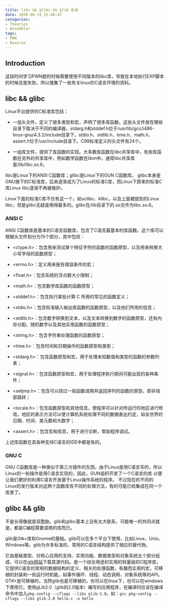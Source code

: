 ```yaml
---
title: libc && glibc && glib 杂谈
date: 2020-06-19 15:46:47
categories:
- Theories
- Assembler
tags:
- PWN
- Reverse
---
```

## Introduction

这段时间学习PWN题的时候需要使用不同版本的libc库，导致在本地执行EXP脚本的时候总是失败，所以搜集了一些有关linux的C语言环境的资料。

<!-- more -->

## libc && glibc

Linux平台提供的C标准库包括：

* 一组头文件，定义了很多类型和宏，声明了很多库函数。这些头文件放在哪些目录下取决于不同的编译器，stdarg.h和stddef.h位于/usr/lib/gcc/i486-linux-gnu/4.3.2/include目录下，stdio.h、stdlib.h、time.h、math.h、assert.h位于/usr/include目录下。C99标准定义的头文件有24个。

* 一组库文件，提供了库函数的实现。大多数库函数在libc共享库中，有些库函数在另外的共享库中，例如数学函数在libm中。通常libc共享库是/lib/libc.so.6。

libc是Linux下的ANSI C函数库；glibc是Linux下的GUN C函数库。 glibc本身是GNU旗下的C标准库，后来逐渐成为了Linux的标准C库，而Linux下原来的标准C库Linux libc逐渐不再被维护。

Linux下面的标准C库不仅有这一个，如uclibc、klibc，以及上面被提到的Linux libc，但是glibc无疑是用得最多的。glibc在/lib目录下的.so文件为libc.so.6。

### ANSI C

ANSI C函数库是基本的C语言函数库，包含了C语言最基本的库函数。这个库可以根据头文件划分为15个部分，其中包括：

* <ctype.h>：包含用来测试某个特征字符的函数的函数原型，以及用来转换大小写字母的函数原型；

* <errno.h>：定义用来报告错误条件的宏；

* <float.h>：包含系统的浮点数大小限制；

* <math.h>：包含数学库函数的函数原型；

* <stddef.h>：包含执行某些计算 C 所用的常见的函数定义；

* <stdio.h>：包含标准输入输出库函数的函数原型，以及他们所用的信息；

* <stdlib.h>：包含数字转换到文本，以及文本转换到数字的函数原型，还有内存分配、随机数字以及其他实用函数的函数原型；

* <string.h>：包含字符串处理函数的函数原型；

* <time.h>：包含时间和日期操作的函数原型和类型；

* <stdarg.h>：包含函数原型和宏，用于处理未知数值和类型的函数的参数列表；

* <signal.h>：包含函数原型和宏，用于处理程序执行期间可能出现的各种条件；

* <setjmp.h>：包含可以绕过一般函数调用并返回序列的函数的原型，即非局部跳转；

* <locale.h>：包含函数原型和其他信息，使程序可以针对所运行的地区进行修改。地区的表示方法可以使计算机系统处理不同的数据表达约定，如全世界的日期、时间、美元数和大数字；

* <assert.h>：包含宏和信息，用于进行诊断，帮助程序调试。

上述库函数在其各种支持C语言的IDE中都是有的。 

### GNU C

GNU C函数库是一种类似于第三方插件的东西。由于Linux是用C语言写的，所以Linux的一些操作是用C语言实现的，因此，GUN组织开发了一个C语言的库 以便让我们更好的利用C语言开发基于Linux操作系统的程序。 不过现在的不同的Linux的发行版本对这两个函数库有不同的处理方法，有的可能已经集成在同一个库里了。

## glibc && glib

不是长得像就是双胞胎。glib和glibc基本上没有太大联系，可能唯一的共同点就是，都是C编程需要调用的库而已。 

glib是Gtk+库和Gnome的基础。glib可以在多个平台下使用，比如Linux、Unix、Windows等。glib为许多标准的、常用的C语言结构提供了相应的替代物。 

它由基础类型、对核心应用的支持、实用功能、数据类型和对象系统五个部分组成，可以在[gtk网站](http://www.gtk.org)下载其源代码。是一个综合用途的实用的轻量级的C程序库，它提供C语言的常用的数据结构的定义、相关的处理函数，有趣而实用的宏，可移植的封装和一些运行时机能，如事件循环、线程、动态调用、对象系统等的API。GTK+是可移植的，当然glib也是可移植的，你可以在linux下，也可以在windows下使用它。使用gLib2.0（glib的2.0版本）编写的应用程序，在编译时应该在编译命令中加入`pkg-config --cflags --libs glib-2.0`，如：`gcc pkg-config --cflags --libs glib-2.0 hello.c -o hello`
